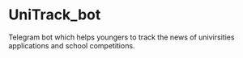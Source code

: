 # UniTrack_bot
Telegram bot which helps youngers to track the news of univirsities applications and school competitions.
